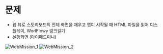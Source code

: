 # 문제 
- 웹 뷰로 스토리보드의 전체 화면을 채우고 앱이 시작될 때 HTML 파일을 읽어 디스플레이, WorlFlowy 링크걸기
- 실행화면 (아이패드미니)

![WebMission_1](/Users/Lucia/Downloads/IMG_0294.PNG)
![WebMission_2](/Users/Lucia/Downloads/IMG_0295.PNG)
